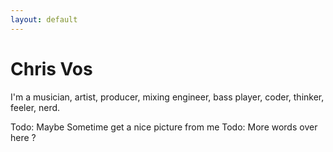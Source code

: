 ```yaml
---
layout: default
---
```


# Chris Vos

I'm a musician, artist, producer, mixing engineer, bass player, coder, thinker, feeler, nerd.

Todo: Maybe Sometime get a nice picture from me
Todo: More words over here ?


